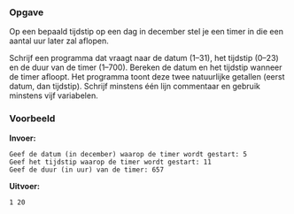 ### Opgave

Op een bepaald tijdstip op een dag in december stel je een timer in die een aantal uur later zal aflopen.

Schrijf een programma dat vraagt naar de datum (1–31), het tijdstip (0–23) en de duur van de timer (1–700). Bereken de datum en het tijdstip wanneer de timer afloopt. Het programma toont deze twee natuurlijke getallen (eerst datum, dan tijdstip). Schrijf minstens één lijn commentaar en gebruik minstens vijf variabelen.

### Voorbeeld

**Invoer:**

    Geef de datum (in december) waarop de timer wordt gestart: 5
    Geef het tijdstip waarop de timer wordt gestart: 11
    Geef de duur (in uur) van de timer: 657



**Uitvoer:**

    1 20
